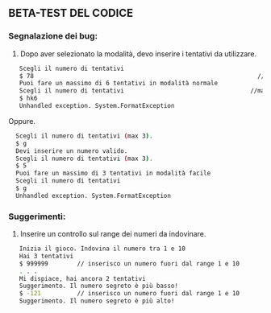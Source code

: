 ## BETA-TEST DEL CODICE

### Segnalazione dei bug:

1. Dopo aver selezionato la modalità, devo inserire i tentativi da utilizzare.
 ```sh
    Scegli il numero di tentativi
    $ 78                                                              //se qua scrivo lettere la gestisce
    Puoi fare un massimo di 6 tentativi in modalità normale
    Scegli il numero di tentativi                                   //ma qua no
    $ hk6
    Unhandled exception. System.FormatException
  ```
  Oppure.
  ```sh
    Scegli il numero di tentativi (max 3).
    $ g
    Devi inserire un numero valido.       
    Scegli il numero di tentativi (max 3).
    $ 5
    Puoi fare un massimo di 3 tentativi in modalità facile
    Scegli il numero di tentativi
    $ g
    Unhandled exception. System.FormatException
  ```

### Suggerimenti:

1. Inserire un controllo sul range dei numeri da indovinare.
 ```sh
    Inizia il gioco. Indovina il numero tra 1 e 10
    Hai 3 tentativi
    $ 999999        // inserisco un numero fuori dal range 1 e 10
    . . . 
    Mi dispiace, hai ancora 2 tentativi
    Suggerimento. Il numero segreto è più basso!   
    $ -121          // inserisco un numero fuori dal range 1 e 10
    Suggerimento. Il numero segreto è più alto!
 ```
